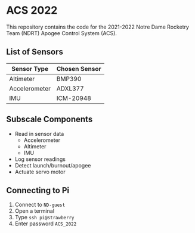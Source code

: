 # ACS 2022

This repository contains the code for the 2021-2022 Notre Dame Rocketry
Team (NDRT) Apogee Control System (ACS).

## List of Sensors

| Sensor Type   | Chosen Sensor |
| ------------- | ------------- |
| Altimeter     | BMP390        |
| Accelerometer | ADXL377       |
| IMU           | ICM-20948     |

## Subscale Components

* Read in sensor data
  * Accelerometer
  * Altimeter
  * IMU
* Log sensor readings
* Detect launch/burnout/apogee
* Actuate servo motor

## Connecting to Pi

1. Connect to `ND-guest`
2. Open a terminal
3. Type `ssh pi@strawberry`
4. Enter password `ACS_2022`
